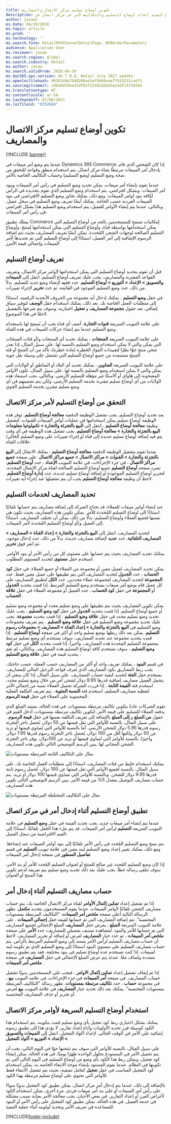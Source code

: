 ```yaml
---
title: تكوين أوضاع تسليم مركز الاتصال والمصاريف
description: يصف هذا الموضوع كيفية إعداد أوضاع التسليم والتكاليف لأمر في مركز اتصال في Dynamics 365 Commerce.
author: josaw1
ms.date: 04/26/2018
ms.topic: article
ms.prod: ''
ms.technology: ''
ms.search.form: RetailMCRChannelDetailPage, MCROrderParameters
audience: Application User
ms.reviewer: josaw
ms.search.region: global
ms.search.industry: Retail
ms.author: josaw
ms.search.validFrom: 2018-04-30
ms.dyn365.ops.version: AX 7.0.0, Retail July 2017 update
ms.openlocfilehash: 9636348e7840206ad1ef5669eae7f553231cadf1
ms.sourcegitcommit: c08a9d19eed1df03f32442ddb65a2adf1473d3b6
ms.translationtype: HT
ms.contentlocale: ar-SA
ms.lasthandoff: 07/06/2021
ms.locfileid: "6352604"
---
```

# <a name="configure-call-center-delivery-modes-and-charges"></a>تكوين أوضاع تسليم مركز الاتصال والمصاريف

[!INCLUDE [banner](includes/banner.md)]

عندما يتم وضع أمر مبيعات في Dynamics 365 Commerce، إذا كان الشخص الذي قام بإدخال أمر المبيعات مرتبطًا بقناة مركز اتصال، يتم استخدام منطق وقواعد للتحقق من صحة وضع التسليم (وضع التسليم) وحساب التكاليف الخاصة بالأمر.

عندما تقوم بإنشاء أمر مبيعات، يمكن تحديد وضع التسليم في رأس أمر المبيعات وبنود أمر المبيعات. وبشكل افتراضي، يتم استخدام وضع التسليم الذي تقوم بتحديده في الرأس لكافة بنود أوامر المبيعات. ومع ذلك، يمكنك تجاوز وضع التسليم الافتراضي في بنود المبيعات الفردية حسب الحاجة. يمكنك أيضًا تعريف وضع التسليم في سجل عميل. وبالتالي، عندما يتم إنشاء الأوامر للعميل، يتم استخدام وضع التسليم هذا بشكل افتراضي في رأس أمر المبيعات.

يمتلك تطبيق Commerce إمكانيات تسمح للمستخدمين بالحد من أوضاع التسليم التي يمكن استخدامها بواسطة قناة، وأوضاع التسليم التي يمكن استخدامها لمنتج، وأوضاع التسليم الصالحة لوجهات الشحن المُحددة. يمكن أيضًا تعريف المصاريف بحيث تتم إضافة الرسوم الإضافية إلى أمر العميل، استنادًا إلى أوضاع التسليم التي تم تحديدها لأمر المبيعات وإجمالي قيمة الأمرز

## <a name="define-delivery-modes"></a>تعريف أوضاع التسليم

قبل أن تقوم بتحديد أوضاع التسليم التي يمكن استخدامها لأوامر مركز الاتصال، وتعريف القواعد المقترنة والمصاريف، يجب عليك تعريف أوضاع التسليم. انتقل إلى **المبيعات والتسويق \> الإعداد \> التوزيع \> أوضاع التسليم**. حدد **جديد** لإنشاء وضع جديد للتسليم. بدلاً من ذلك، حدد وضع التسليم الموجود في القائمة، ثم حدد **تحرير** لإجراء تغييرات.

في حقل **وضع التسليم** ، يمكنك إدخال أيه مجموعة من الحروف الأبجدية الرقمية، استنادًا إلى متطلبات العمل الخاصة بك. بعد ذلك، يمكنك استخدام حقل **الوصف** لتوفير سياق إضافي. تعد حقول **مجموعة المصاريف** و **تعجيل** اختيارية، وسوف يتم شرحها بالتفصيل لاحقًا في هذا الموضوع.

على علامة التبويب السريعة **قنوات التجارة**، أضف أي قناة يجب أن يُسمح لها باستخدام وضع التسليم عندما يتم إنشاء حركات المبيعات في هذه القناة.

على علامة التبويب السريعة **المنتجات** ، يمكنك تحديد أي المنتجات و/أو فئات المنتجات التي يمكن والتي لا يمكن استخدام وضع التسليم بالنسبة لها. على سبيل المثال، إذا تعذر شحن منتج جوًا نظرًا لتقييدات المواد الخطرة (مادة خطرة)، تأكد من أن المنتج أو فئة المنتج مستبعدة من جميع أوضاع التسليم التي تشتمل على وسيلة نقل جوية.

على علامة التبويب السريعة **العناوين** ، يمكنك تحديد أي البلاد أو المناطق أو الولايات التي يمكن والتي لا يمكن استخدام وضع التسليم بالنسبة لها. على سبيل المثال، تكون الأوامر المشحونة إلى هاواي أو ألاسكا غير مؤهلة للتسليم الأرضي. وبالتالي، يجب استبعاد هذه الولايات من أي أوضاع تسليم مقترنة بخدمة التسليم الأرضي، ولكن يتم تضمينهم في أي وضع تسليم مقترن بخدمة التسليم الجوي.

## <a name="validate-delivery-modes-for-a-call-center-order"></a>التحقق من أوضاع التسليم لأمر مركز الاتصال

بعد تحديد أوضاع التسليم، يجب تشغيل الوظيفة الدفعية **معالجة أوضاع التسليم**. توفر هذه الوظيفة أوضاع تسليم يمكن استخدامها في عمليات أوامر المبيعات للقنوات. لتشغيل وظيفة **معالجة أوضاع التسليم** ، انتقل إلى **البيع بالتجزئة والتجارة \> تكنولوجيا معلومات البيع بالتجزئة والتجارة \> معالجة أوضاع التسليم**. يجب تشغيل هذه الوظيفة في أي وقت يتم فيه إضافة أوضاع تسليم جديدة إلى قناة أو إجراء تغييرات على وضع التسليم الحالي/علاقات القناة.

بعدما تقوم بتشغيل الوظيفة الدفعية **معالجة أوضاع التسليم** ، يمكنك الانتقال إلى **البيع بالتجزئة والتجارة \> القنوات \> مراكز الاتصال \> جميع مراكز الاتصال**. على صفحة **جميع مراكز الاتصال** ، في جزء الإجراءات، في علامة التبويب **الإعداد** ، حدد **أوضاع التسليم**. تسرد صفحة **أوضاع التسليم** جميع أوضاع التسليم الصالحة لقناة مركز الاتصال المحددة. لتحرير أوضاع التسليم الموجودة أو إضافة أوضاع تسليم جديدة، حدد **إدارة أوضاع التسليم**. لاحظ أن وظيفة **معالجة أوضاع التسليم** يجب أن يتم تشغيلها عند إجراء أية تغييرات.

## <a name="define-charges-for-delivery-services"></a>تحديد المصاريف لخدمات التسليم

عند إنشاء أوامر مبيعات للعملاء، قد تحتاج الشركة إلى إضافة مصاريف يتم حسابها تلقائيًا استنادًا إلى أوضاع التسليم المُحددة للأمر. يمكن تكوين هذه المصاريف بحيث تكون هي نفسها لجميع العملاء وأوضاع التسليم. بدلًا من ذلك، يمكن أن تختلف المصاريف، استنادًا إلى العميل و/أو أوضاع التسليم المُحددة لأمر المبيعات.

لتحديد المصاريف، انتقل إلى **البيع بالتجزئة والتجارة \> إعداد القناة \> المصاريف \> المصاريف التلقائية**. حدد **جديد** لإضافة مصاريف جديدة. بدلاً من ذلك، حدد إدخال موجود، ثم انقر فوق **تحرير**.

يمكنك تحديد المصاريف بحيث يتم حسابها على مستوى كل من رأس الأمر أو بنود الأوامر. استخدم حقل **مستوى** لتحديد المستوى المطلوب.

يمكن تحديد المصاريف لعميل معين أو مجموعة من العملاء أو جميع العملاء. في حقل **كود الحساب** ، حدد **الجدول** لتحديد المصاريف التي يتم تطبيقها على عميل معين فقط. حدد **المجموعة** لتحديد المصاريف لمجموعة عملاء محددين. حدد **الكل** لتطبيق المصاريف على كل عميل قام بوضع أمر مبيعات يستخدم وضع التسليم المرتبط. إذا قمت بتحديد **الجدول** أو **المجموعة** في حقل **كود الحساب** ، حدد العميل أو مجموعة العملاء في حقل **علاقة الحساب** .

يمكن تكوين المصاريف بحيث يتم تطبيقها على وضع تسليم محدد أو مجموعة وضع تسليم أو جميع أوضاع التسليم. إذا قمت بتحديد **الجدول** في حقل **كود وضع التسليم** ، يجب عليك تحديد وضع تسليم محدد في حقل **علاقة وضع التسليم** . إذا قمت بتحديد **مجموعة**، يجب عليك تحديد مجموعة وضع التسليم في حقل **علاقة وضع التسليم** . يتم تعريف مجموعات وضع التسليم في **البيع بالتجزئة والتجارة \> إعداد القناة \> المصاريف \> مجموعات رسوم التسليم**. يمكن بعد ذلك ربطها بوضع تسليم واحد أو أكثر في صفحة **أوضاع التسليم** . إذا قمت بتحديد مجموعة عند تحديد المصاريف، سوف يستخدم أي وضع تسليم مرتبط بمجموعة التسليم المحددة هذه المصاريف. وأخيراً، إذا قمت بتحديد **الكل** في حقل **كود وضع التسليم** ، سوف تستخدم كافة أوضاع التسليم هذه المصاريف. وبالتالي، لم تقم بتحديد قيمة في حقل **علاقة وضع التسليم** .

في قسم **البنود** ، يمكنك تعريف واحد أو أكثر من المصاريف حسب العملة، حسب حاجتك. يجب ربط المصاريق بكود المصاريف الذي يُعرف قواعد الترحيل المالي للمصاريف. يستخدم حقل **الفئة** لتحديد كيفية حساب المصاريف. على سبيل المثال، إذا كان ينبغي أن يتحمل العميل مصاريف إضافية قدرها 9.95 دولار لشحن أمر من خلال وضع تسليم محدد، استخدم فئة **القيمة الثابتة** . إذا قررت الشركة تحميل العملاء نسبة من إجمالي الأمر لتغطية مصاريف التسليم، استخدم فئة **النسبة المئوية** . يتم تعريف التكلفة الفعلية المحسوبة على العملاء في حقل **قيمة الرسوم** .

تقوم الشركات عادةً بتكوين تكاليف مرتبطة بمستويات. في هذه الحالة، يستند المبلغ الذي يدفعه العملاء للتسليم على قيمة الأمر. لتكوين تكاليف مرتبطة بمستويات، أدخل القيم في حقول **من المبلغ** و **إلى المبلغ** بالإضافة إلى تعريف التكلفة نفسها في حقل **قيمة الرسوم** . على سبيل المثال، بالنسبة للأوامر التي تقل قيمتها عن 50 دولار، يُحصل تاجر التجزئة رسوم قدرها 5.95 دولار للشحن الأرضي. أما بالنسبة للأوامر التي تُساوي قيمتها أو تزيد عن 50 دولار ولكنها أقل من 100 دولار، يُحصل تاجر التجزئة رسوم قدرها 7.95 دولار. وأخيرًا، بالنسبة للأوامر التي تُساوي قيمتها أو تزيد عن 100دولار، يوفر تاجر التجزئة الشحن المجاني لها. يبين الرسم التوضيحي التالي تكوين هذه المصاريف.

![مثال على التكاليف الثابتة المرتبطة بمستويات.](media/fixedtieredcharges.png)

يمكنك استخدام خليط من فئات المصاريف، استنادًا إلى متطلبات العمل الخاصة بك. على سبيل المثال، بالنسبة لجميع الأوامر التي تقل قيمتها عن 100 دولار، تُحصل رسوم ثابتة قدرها 9.95 دولار للشحن. وبالنسبة للأوامر التي تساوي قيمتها 100 دولار أو تزيد، يتم حساب مصاريف التوصيل بمعدل 5% من قيمة الأمر. يبين الرسم التوضيحي التالي تكوين هذه المصاريف.

![مثال على التكاليف المختلطة المرتبطة بمستويات.](media/mixedtieredcharges.png)

## <a name="apply-delivery-modes-during-order-entry-in-a-call-center"></a>تطبيق أوضاع التسليم أثناء إدخال أمر في مركز اتصال

عندما يتم إنشاء أمر مبيعات جديد، يجب تحديد القيمة في حقل **وضع التسليم** في علامة التبويب السريعة **التسليم** لرأس أمر المبيعات. قد يتم ملء هذا الحقل تلقائيًا، استنادًا إلى القيم الافتراضية من سجل العميل.

يتم نسخ وضع التسليم المُحدد في رأس الأمر تلقائيًا إلى بنود أوامر المبيعات عند إنشاءها. ومع ذلك، يمكنك تغيير إعداد وضع التسليم لبند معين في علامة تبويب **التسليم** في قسم **تفاصيل السطور** في صفحة إدخال أمر المبيعات.

إذا كان وضع التسليم المُحدد غير صالح للمنتج أو لعنوان التسليم المُحدد للأمر أو بند الأمر، سوف تتلقى رسالة خطأ. يجب عليك بعد ذلك تحديد وضع تسليم يتم تعريفه لدعم تكوين هذا المنتج أو العنوان.

## <a name="calculation-of-delivery-charges-during-entry-of-order"></a>حساب مصاريف التسليم أثناء إدخال أمر

إذا تم تشغيل إعداد **تمكين إكمال الأوامر** لقناة مركز الاتصال الخاصة بك، يتم حساب مصاريف الشحن تلقائيًا لأوامر المبيعات، عندما يقوم المستخدمون بتحديد **مكتمل**. تظهر الرسالة التالية أعلى صفحة **ملخص أمر المبيعات**: "‏‫التكاليف المرتبطة بمستويات المحتسبة".‬ تتم إضافة المصاريف التي تم حسابها لقيمة حقل **إجمالي المبيعات** . على علامة التبويب السريعة **المبلغ** ، يعرض حقل **المصاريف** المبلغ الإجمالي لجميع المصاريف التي تم حسابها للأمر والبنود. لمشاهدة تصنيف تفصيلي للمصاريف، حدد **الأمر** على صفحة **ملخص أمر المبيعات** ، ثم حدد خيار **المصاريف** لعرض أو إضافة أو تحرير المصاريف. لاحظ أن حساب مصاريف التسليم لرأس الأمر يستند إلى وضع التسليم المرتبط بالرأس. يتم حساب مصاريف التسليم على مستوى البنود استنادًا إلى وضع التسليم الذي تم تكوينه لبند لمبيعات. إذا كنت تستخدم عدة أوضاع تسليم في بنود مختلفة، فقد يتم تطبيق رسوم متعددة وتُضاف معًا. عندئذ يتم عرض المبلغ الإجمالي في حقل **المصاريف** في صفحة **ملخص أمر المبيعات** .

إذا تم إيقاف تشغيل إعداد **تمكين إكمال الاوامر** ، فيجب على المستخدمين يدويًا تشغيل حساب المصاريف. في صفحة **أمر المبيعات** في جزء الإجراءات، في علامة التبويب **بيع** ، في مجموعة **حساب** ، حدد **تكاليف مرتبطة بمستويات**. تظهر رسالة "‏‫التكاليف المرتبطة بمستويات المحتسبة".‬ يمكنك بعد ذلك تحديد خيار **المصاريف** في علامة التبويب **بيع** لعرض أو تحرير أو حذف المصاريف المحتسبة.

## <a name="use-expedited-delivery-modes-on-call-center-orders"></a>استخدام أوضاع التسليم السريعة لأوامر مركز الاتصال

يمكنك بشكل اختياري ربط كود تعجيل بأي وضع تسليم قمت بتكوينه. يتم استخدام هذا الكود كوسيلة فرز تحديد الأولويات وأداة إعداد تقارير. لا يؤدي هذا إلى تطبيق رسوم إضافية على الأمر في الوقت الحالي. لإعداد أكواد التعجيل، انتقل إلى **المبيعات والتسويق \> الإعداد \> التوزيع \> أكواد التعجيل**.

على سبيل المثال، بالنسبة للأوامر التي سوف يتم شحنها جوًا في اليوم التالي، يجب أن يتم تحميل الأمر في المستودع بحلول الواحدة ظهرًا يوميًا. في هذه الحالة، يمكن إنشاء كود تعجيل، ويمكن ربط هذا الكود بأي وضع من أوضاع التسليم في اليوم التالي التي تم تكوينها في النظام. عندما يقوم المستود بإنشاء موجة الانتقاء الخاصة به، يمكن استخدام كود التعجيل المناسب في حقل **تعجيل** كعامل تصفية، بحيث يتم تشغيل الانتقاء فقط للأوامر التي تحتوي على أوضاع تسليم مرتبطة بهذا الكود.

بالإضافة إلى ذلك، عندما يتم إدخال أمر مركز اتصال، يمكن تطبيق كود التعجيل يدويًا سواءً على رأس أمر المبيعات أو على بند أمر مبيعات فردي. مرة أخرى، يمكن استخدام الكود لأغراض الفرز أو إعداد التقارير. في بعض الأحيان، يجب معالجة الأمر بعناية بسبب مشكلة في خدمة العميل. في هذه الحالة، يمكن تطبيق كود التعجيل على رأس الأمر أو البنود للمساعدة في تعريف الأمر وتحديد أولويته أثناء عملية التنفيذ.


[!INCLUDE[footer-include](../includes/footer-banner.md)]